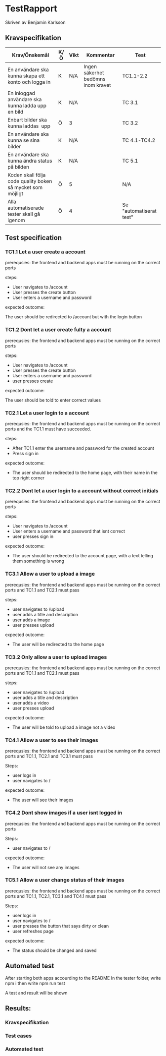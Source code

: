 # TestRapport

Skriven av Benjamin Karlsson

## Kravspecifikation

<table><thead>
  <tr>
    <th>Krav/Önskemål</th>
    <th>K/Ö</th>
    <th>Vikt</th>
    <th>Kommentar</th>
    <th>Test</th>
  </tr></thead>
<tbody>
  <tr>
    <td>En användare ska kunna skapa ett konto och logga in</td>
    <td>K</td>
    <td>N/A</td>
    <td>Ingen säkerhet bedömns inom kravet</td>
    <td>TC1.1-2.2</td>
  </tr>
  <tr>
    <td>En inloggad användare ska kunna ladda upp en bild</td>
    <td>K</td>
    <td>N/A</td>
    <td></td>
    <td>TC 3.1</td>
  </tr>
  <tr>
    <td>Enbart bilder ska kunna laddas&nbsp;&nbsp;upp</td>
    <td>Ö</td>
    <td>3</td>
    <td></td>
    <td>TC 3.2</td>
  </tr>
  <tr>
    <td>En användare ska kunna se sina bilder</td>
    <td>K</td>
    <td>N/A</td>
    <td></td>
    <td>TC 4.1-TC4.2</td>
  </tr>
  <tr>
    <td>En användare ska kunna ändra status på bilden</td>
    <td>K</td>
    <td>N/A</td>
    <td></td>
    <td>TC 5.1</td>
  </tr>
  <tr>
    <td>Koden skall följa code quality boken så mycket som möjligt</td>
    <td>Ö</td>
    <td>5</td>
    <td></td>
    <td>N/A</td>
  </tr>
  <tr>
    <td>Alla automatiserade tester skall gå igenom</td>
    <td>Ö</td>
    <td>4</td>
    <td></td>
    <td>Se "automatiserat test"</td>
  </tr>
</tbody></table>

## Test specification

### TC1.1 Let a user create a account
prerequsies: the frontend and backend apps must be running on the correct ports

steps:
- User navigates to /account
- User presses the create button
- User enters a username and password

expected outcome:

The user should be redirected to /account but with the login button

### TC1.2 Dont let a user create fulty a account

prerequsies: the frontend and backend apps must be running on the correct ports

steps:

- User navigates to /account
- User presses the create button
- User enters a username and password
- user presses create

expected outcome:

The user should be told to enter correct values

### TC2.1 Let a user login to a account

prerequsies: the frontend and backend apps must be running on the correct ports
and the TC1.1 must have succeeded.

steps:

- After TC1.1 enter the username and password for the created account
- Press sign in

expected outcome:

- The user should be redirected to the home page, with their name in the top right corner

### TC2.2 Dont let a user login to a account without correct initials

prerequsies: the frontend and backend apps must be running on the correct ports

steps:

- User navigates to /account
- User enters a username and password that isnt correct
- user presses sign in

expected outcome:

- The user should be redirected to the account page, with a text telling them something is wrong



### TC3.1 Allow a user to upload a image
prerequsies: the frontend and backend apps must be running on the correct ports
and TC1.1 and TC2.1 must pass

steps:

- user navigates to /upload
- user adds a title and description
- user adds a image
- user presses upload

expected outcome:

- The user will be redirected to the home page

### TC3.2 Only allow a user to upload images

prerequsies: the frontend and backend apps must be running on the correct ports
and TC1.1 and TC2.1 must pass

steps:

- user navigates to /upload
- user adds a title and description
- user adds a video
- user presses upload

expected outcome:

- The user will be told to upload a image not a video

### TC4.1 Allow a user to see their images

prerequsies: the frontend and backend apps must be running on the correct ports
and TC1.1, TC2.1  and TC3.1 must pass

Steps:

- user logs in
- user navigates to /

expected outcome:

- The user will see their images


### TC4.2 Dont show images if a user isnt logged in

prerequsies: the frontend and backend apps must be running on the correct ports


Steps:

- user navigates to /

expected outcome:

- The user will not see any images

### TC5.1 Allow a user change status of their images

prerequsies: the frontend and backend apps must be running on the correct ports
and TC1.1, TC2.1, TC3.1 and TC4.1 must pass

Steps:

- user logs in
- user navigates to /
- user presses the button that says dirty or clean
- user refreshes page

expected outcome:

- The status should be changed and saved

## Automated test

After starting both apps accourding to the README
In the tester folder, write npm i
then write npm run test

A test and result will be shown



## Results:

### Kravspecifikation

### Test cases

### Automated test


